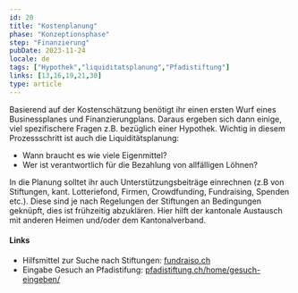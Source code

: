 ```yaml
---
id: 20
title: "Kostenplanung"
phase: "Konzeptionsphase"
step: "Finanzierung"
pubDate: 2023-11-24
locale: de
tags: ["Hypothek","liquiditatsplanung","Pfadistiftung"]
links: [13,16,19,21,30]
type: article
---
```


Basierend auf der Kostenschätzung benötigt ihr einen ersten Wurf eines Businessplanes und Finanzierungplans. Daraus ergeben sich dann einige, viel spezifischere Fragen z.B. bezüglich einer Hypothek. Wichtig in diesem Prozessschritt ist auch die Liquiditätsplanung:

- Wann braucht es wie viele Eigenmittel?
- Wer ist verantwortlich für die Bezahlung von allfälligen Löhnen?

In die Planung solltet ihr auch Unterstützungsbeiträge einrechnen (z.B von Stiftungen, kant. Lotteriefond, Firmen, Crowdfunding, Fundraising, Spenden etc.). Diese sind je nach Regelungen der Stiftungen an Bedingungen geknüpft, dies ist frühzeitig abzuklären. Hier hilft der kantonale Austausch mit anderen Heimen und/oder dem Kantonalverband.

#### Links

- Hilfsmittel zur Suche nach Stiftungen: [fundraiso.ch](https://fundraiso.ch)
- Eingabe Gesuch an Pfadistifung: [pfadistiftung.ch/home/gesuch-eingeben/](https://pfadistiftung.ch/home/gesuch-eingeben/)
